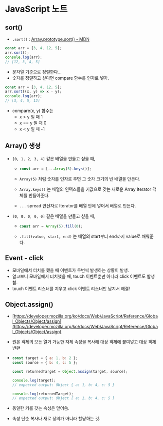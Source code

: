 # JavaScript 노트

## sort()

- `.sort()` : [Array.prototype.sort() - MDN](https://developer.mozilla.org/ko/docs/Web/JavaScript/Reference/Global_Objects/Array/sort)

```javascript
const arr = [3, 4, 12, 5];
arr.sort();
console.log(arr);
// [12, 3, 4, 5]
```

- 문자열 기준으로 정렬한다...
- 숫자를 정렬하고 싶다면 compare 함수를 인자로 넣자.

```javascript
const arr = [3, 4, 12, 5];
arr.sort((x, y) => x - y);
console.log(arr);
// [3, 4, 5, 12]
```

- compare(x, y) 함수는 
  - x > y 일 때 1
  - x == y 일 때 0
  - x < y 일 때 -1 

## Array() 생성

- `[0, 1, 2, 3, 4]` 같은 배열을 만들고 싶을 때,

  - ```javascript
    const arr = [...Array(5).keys()];
    ```

  - `Array(5)` 처럼 숫자를 인자로 주면 그 숫자 크기의 빈 배열을 만든다.
  - `Array.keys()` 는 배열의 인덱스들을 키값으로 갖는 새로운 Array Iterator 객체를 만들어준다.
  - `...`  spread 연산자로 Iterator를 배열 안에 넣어서 배열로 만든다.

- `[0, 0, 0, 0, 0]` 같은 배열을 만들고 싶을 때,

  - ```javascript
    const arr = Array(5).fill(0);
    ```

  - `.fill(value, start, end)` 는 배열의 start부터 end까지 value로 채워준다.

  

## Event - click

- 모바일에서 터치를 했을 때 이벤트가 두번씩 발생하는 상황이 발생.
- 알고보니 모바일에서 터치했을 때, touch 이벤트뿐만 아니라 click 이벤트도 발생함.
- touch 이벤트 리스너를 지우고 click 이벤트 리스너만 남겨서 해결!



## Object.assign()

- [https://developer.mozilla.org/ko/docs/Web/JavaScript/Reference/Global_Objects/Object/assign](https://developer.mozilla.org/ko/docs/Web/JavaScript/Reference/Global_Objects/Object/assign)

- 원본 객체의 모든 열거 가능한 자체 속성을 복사해 대상 객체에 붙여넣고 대상 객체 반환

- ```javascript
  const target = { a: 1, b: 2 };
  const source = { b: 4, c: 5 };
  
  const returnedTarget = Object.assign(target, source);
  
  console.log(target);
  // expected output: Object { a: 1, b: 4, c: 5 }
  
  console.log(returnedTarget);
  // expected output: Object { a: 1, b: 4, c: 5 }
  ```

- 동일한 키를 갖는 속성은 덮어씀.

- 속성 단순 복사나 새로 정의가 아니라 할당하는 것.
